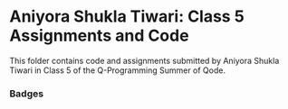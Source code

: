 # Aniyora Shukla Tiwari: Class 5 Assignments and Code
This folder contains code and assignments submitted by Aniyora Shukla Tiwari in Class 5 of the Q-Programming Summer of Qode.
### Badges